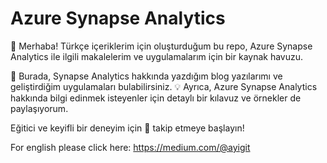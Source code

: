 # Azure Synapse Analytics
👋 Merhaba! Türkçe içeriklerim için oluşturduğum bu repo, Azure Synapse Analytics ile ilgili makalelerim ve uygulamalarım için bir kaynak havuzu. 

🚀 Burada, Synapse Analytics hakkında yazdığım blog yazılarımı ve geliştirdiğim uygulamaları bulabilirsiniz. 💡 Ayrıca, Azure Synapse Analytics hakkında bilgi edinmek isteyenler için detaylı bir kılavuz ve örnekler de paylaşıyorum. 

Eğitici ve keyifli bir deneyim için 🌟 takip etmeye başlayın!

For english please click here: https://medium.com/@ayigit
